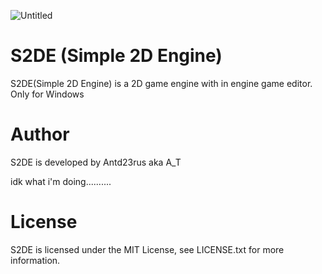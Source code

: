 ![Untitled](https://user-images.githubusercontent.com/54220849/138504107-61baf7f7-7ad7-4422-ae64-d3ad009a098e.png)

# S2DE (Simple 2D Engine)
S2DE(Simple 2D Engine) is a 2D game engine with in engine game editor. 
Only for Windows


# Author
S2DE is developed by Antd23rus aka A_T

idk what i'm doing..........


# License
S2DE is licensed under the MIT License, see LICENSE.txt for more information.
